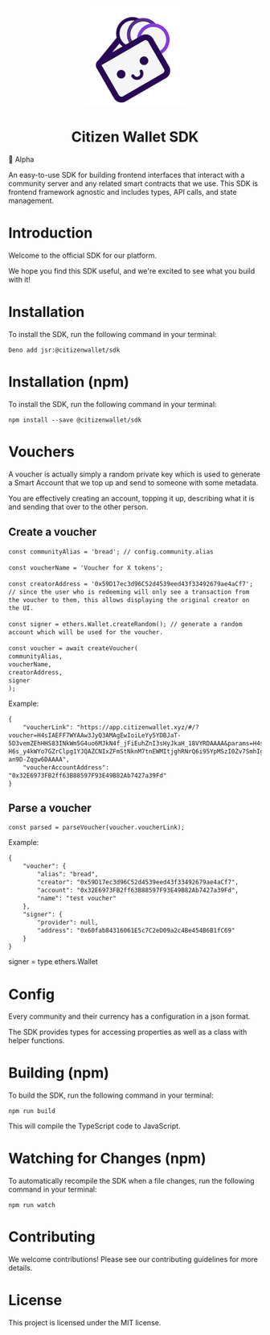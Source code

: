 <div align="center">
    <img src="https://raw.githubusercontent.com/citizenwallet/sdk/main/assets/logo.png" alt="Citizen Wallet Logo" width="200">
    <h1>Citizen Wallet SDK</h1>
</div>

🚧 Alpha

An easy-to-use SDK for building frontend interfaces that interact with a community server and any related smart contracts that we use. This SDK is frontend framework agnostic and includes types, API calls, and state management.

# Introduction

Welcome to the official SDK for our platform.

We hope you find this SDK useful, and we're excited to see what you build with it!


# Installation

To install the SDK, run the following command in your terminal:

```
Deno add jsr:@citizenwallet/sdk
```

# Installation (npm)

To install the SDK, run the following command in your terminal:

```
npm install --save @citizenwallet/sdk
```

# Vouchers

A voucher is actually simply a random private key which is used to generate a Smart Account that we top up and send to someone with some metadata.

You are effectively creating an account, topping it up, describing what it is and sending that over to the other person.

## Create a voucher

```
const communityAlias = 'bread'; // config.community.alias

const voucherName = 'Voucher for X tokens';

const creatorAddress = '0x59D17ec3d96C52d4539eed43f33492679ae4aCf7'; // since the user who is redeeming will only see a transaction from the voucher to them, this allows displaying the original creator on the UI.

const signer = ethers.Wallet.createRandom(); // generate a random account which will be used for the voucher.

const voucher = await createVoucher(
communityAlias,
voucherName,
creatorAddress,
signer
);
```

Example:

```
{
    "voucherLink": "https://app.citizenwallet.xyz/#/?voucher=H4sIAEFF7WYAAw3JyQ3AMAgEwIoiLeYy5YDBJaT-5D3vemZEhHHS83INkWm5G4uo6MJkN4f_jFiEuhZnI3sHyJkaH_18VYRDAAAA&params=H4sIAEFF7WYAAw3LsRLCIAwA0L_p4qIkEDIwSC3_kUI4vdNyR6nn59vlbU_eL9nD2lXKlE9H6-H6s_y4kWYo7GZrClpg1YJQAZCNIxZFmStNknM7tnEWMItjghRNrQ6i95YpMSzI0Zv7SmhIgFOZNvloGLqPy7cd-an9D-Zqgw6DAAAA",
    "voucherAccountAddress": "0x32E6973FB2ff63B88597F93E49B82Ab7427a39Fd"
}
```

## Parse a voucher

```
const parsed = parseVoucher(voucher.voucherLink);
```

Example:

```
{
    "voucher": {
        "alias": "bread",
        "creator": "0x59D17ec3d96C52d4539eed43f33492679ae4aCf7",
        "account": "0x32E6973FB2ff63B88597F93E49B82Ab7427a39Fd",
        "name": "test voucher"
    },
    "signer": {
        "provider": null,
        "address": "0x60fab84316061E5c7C2eD09a2c4Be454B6B1fC69"
    }
}
```

signer = type ethers.Wallet

# Config

Every community and their currency has a configuration in a json format. 

The SDK provides types for accessing properties as well as a class with helper functions.


# Building (npm)

To build the SDK, run the following command in your terminal:

```
npm run build
```

This will compile the TypeScript code to JavaScript.

# Watching for Changes (npm)

To automatically recompile the SDK when a file changes, run the following command in your terminal:

```
npm run watch
```

# Contributing

We welcome contributions! Please see our contributing guidelines for more details.

# License

This project is licensed under the MIT license.
